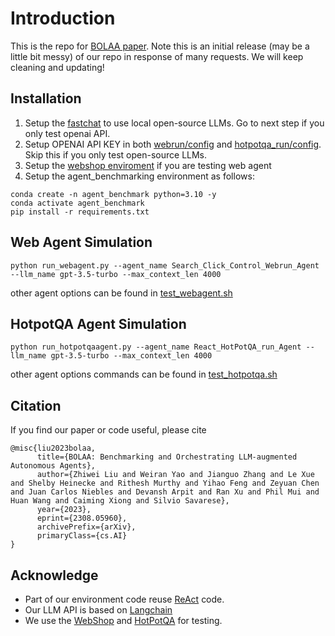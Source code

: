 # Introduction
This is the repo for [BOLAA paper](https://arxiv.org/abs/2308.05960). 
Note this is an initial release (may be a little bit messy) of our repo in response of many requests. We will keep cleaning and updating! 

## Installation
1. Setup the [fastchat](https://github.com/lm-sys/FastChat) to use local open-source LLMs. Go to next step if you only test openai API.
2. Setup OPENAI API KEY in both [webrun/config](./web_run/config.py) and [hotpotqa_run/config](./hotpotqa_run/config.py). Skip this if you only test open-source LLMs.  
2. Setup the [webshop enviroment](./webshop/) if you are testing web agent
3. Setup the agent_benchmarking environment as follows:
```
conda create -n agent_benchmark python=3.10 -y
conda activate agent_benchmark
pip install -r requirements.txt
```
## Web Agent Simulation
```
python run_webagent.py --agent_name Search_Click_Control_Webrun_Agent --llm_name gpt-3.5-turbo --max_context_len 4000
```
other agent options can be found in [test_webagent.sh](./test_webagent.sh)

## HotpotQA Agent Simulation
```
python run_hotpotqaagent.py --agent_name React_HotPotQA_run_Agent --llm_name gpt-3.5-turbo --max_context_len 4000
```
other agent options commands can be found in [test_hotpotqa.sh](./test_hotpotqa.sh)

## Citation
If you find our paper or code useful, please cite
```
@misc{liu2023bolaa,
      title={BOLAA: Benchmarking and Orchestrating LLM-augmented Autonomous Agents}, 
      author={Zhiwei Liu and Weiran Yao and Jianguo Zhang and Le Xue and Shelby Heinecke and Rithesh Murthy and Yihao Feng and Zeyuan Chen and Juan Carlos Niebles and Devansh Arpit and Ran Xu and Phil Mui and Huan Wang and Caiming Xiong and Silvio Savarese},
      year={2023},
      eprint={2308.05960},
      archivePrefix={arXiv},
      primaryClass={cs.AI}
}
```

## Acknowledge
- Part of our environment code reuse [ReAct](https://github.com/ysymyth/ReAct/tree/master) code. 
- Our LLM API is based on [Langchain](https://github.com/langchain-ai/langchain)
- We use the [WebShop](https://github.com/princeton-nlp/WebShop) and [HotPotQA](https://hotpotqa.github.io/) for testing.